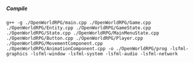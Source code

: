 ##### Compile
`g++ -g ./OpenWorldRPG/main.cpp ./OpenWorldRPG/Game.cpp ./OpenWorldRPG/Entity.cpp ./OpenWorldRPG/GameState.cpp ./OpenWorldRPG/State.cpp ./OpenWorldRPG/MainMenuState.cpp ./OpenWorldRPG/Button.cpp ./OpenWorldRPG/Player.cpp ./OpenWorldRPG/MovementComponent.cpp ./OpenWorldRPG/AnimationComponent.cpp -o ./OpenWorldRPG/prog -lsfml-graphics -lsfml-window -lsfml-system -lsfml-audio -lsfml-network`
